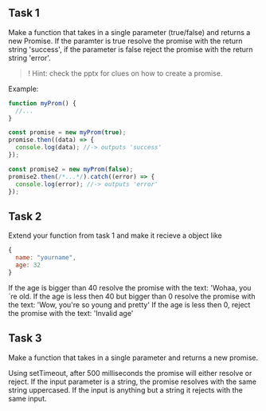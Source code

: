 ## Task 1

Make a function that takes in a single parameter (true/false) and
returns a new Promise. If the paramter is true resolve the promise with the return string 'success', if the parameter is false reject the promise with the return string 'error'.

> ! Hint: check the pptx for clues on how to create a promise.

Example:

```javascript
function myProm() {
  //...
}

const promise = new myProm(true);
promise.then((data) => {
  console.log(data); //-> outputs 'success'
});

const promise2 = new myProm(false);
promise2.then(/*...*/).catch((error) => {
  console.log(error); //-> outputs 'error'
});
```

## Task 2

Extend your function from task 1 and make it recieve a object like

```javascript
{
  name: "yourname",
  age: 32
}
```

If the age is bigger than 40 resolve the promise with the text: 'Wohaa, you´re old. If the age is less then 40 but bigger than 0 resolve the promise with the text: 'Wow, you're so young and pretty'
If the age is less then 0, reject the promise with the text: 'Invalid age'

## Task 3

Make a function that takes in a single parameter and returns
a new promise.

Using setTimeout, after 500 milliseconds the promise will either
resolve or reject. If the input parameter is a string, the promise
resolves with the same string uppercased. If the input is anything
but a string it rejects with the same input.
